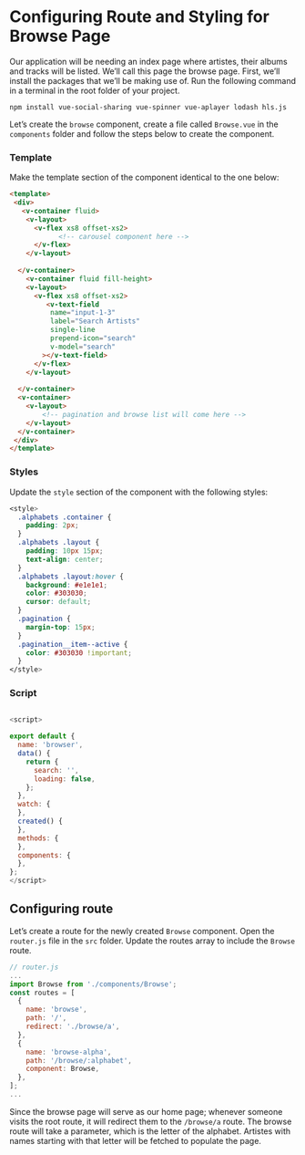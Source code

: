 # Configuring Route and Styling for Browse Page
Our application will be needing an index page where artistes, their albums and tracks will be listed. We’ll call this page the browse page. First, we’ll install the packages that we’ll be making use of. Run the following command in a terminal in the root folder of your project.

```terminal
npm install vue-social-sharing vue-spinner vue-aplayer lodash hls.js
```

Let’s create the `browse` component, create a file called `Browse.vue` in the `components` folder and follow the steps below to create the component.

### Template
Make the template section of the component identical to the one below:

```html
<template>
 <div>
   <v-container fluid>
    <v-layout>
      <v-flex xs8 offset-xs2>
            <!-- carousel component here -->       
      </v-flex>
    </v-layout>
    
  </v-container>
    <v-container fluid fill-height>
    <v-layout>
      <v-flex xs8 offset-xs2>
         <v-text-field
          name="input-1-3"
          label="Search Artists"
          single-line
          prepend-icon="search"
          v-model="search"
        ></v-text-field> 
      </v-flex>
    </v-layout>
    
  </v-container>
  <v-container>
    <v-layout>
        <!-- pagination and browse list will come here -->
    </v-layout>
  </v-container>
 </div>
</template>
```

### Styles
Update the `style` section of the component with the following styles:

```css
<style>
  .alphabets .container {
    padding: 2px;
  }
  .alphabets .layout {
    padding: 10px 15px;
    text-align: center;
  }
  .alphabets .layout:hover {
    background: #e1e1e1;
    color: #303030;
    cursor: default;
  }
  .pagination {
    margin-top: 15px;
  }
  .pagination__item--active {
    color: #303030 !important;
  }
</style>
```

### Script

```javascript

<script>

export default {
  name: 'browser',
  data() {
    return {
      search: '',
      loading: false,
    };
  },
  watch: {
  },
  created() {
  },
  methods: {
  },
  components: {
  },
};
</script>
```
    

## Configuring route 
Let’s create a route for the newly created `Browse` component. Open the `router.js` file in the `src` folder. Update the routes array to include the `Browse` route.

```javascript
// router.js
...
import Browse from './components/Browse';
const routes = [
  {
    name: 'browse',
    path: '/',
    redirect: './browse/a',
  },
  {
    name: 'browse-alpha',
    path: '/browse/:alphabet',
    component: Browse,
  },
];
...
```

Since the browse page will serve as our home page; whenever someone visits the root route, it will redirect them to the `/browse/a` route. The browse route will take a parameter, which is the letter of the alphabet. Artistes with names starting with that letter will be fetched to populate the page.

